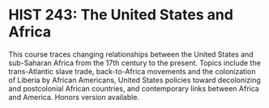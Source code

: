 # HIST 243: The United States and Africa

This course traces changing relationships between the United States and sub-Saharan Africa from the 17th century to the present. Topics include the trans-Atlantic slave trade, back-to-Africa movements and the colonization of Liberia by African Americans, United States policies toward decolonizing and postcolonial African countries, and contemporary links between Africa and America. Honors version available.